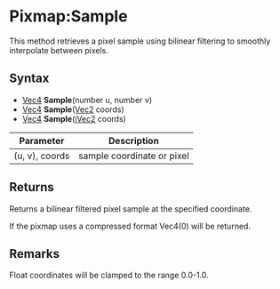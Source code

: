 # Pixmap:Sample

This method retrieves a pixel sample using bilinear filtering to smoothly interpolate between pixels.

## Syntax

- [Vec4](Vec4.md) **Sample**(number u, number v)
- [Vec4](Vec4.md) **Sample**([Vec2](Vec2.md) coords)
- [Vec4](Vec4.md) **Sample**([iVec2](iVec2.md) coords)

| Parameter | Description |
|---|---|
| (u, v), coords | sample coordinate or pixel |

## Returns 

Returns a bilinear filtered pixel sample at the specified coordinate.

If the pixmap uses a compressed format Vec4(0) will be returned.

## Remarks

Float coordinates will be clamped to the range 0.0-1.0.
